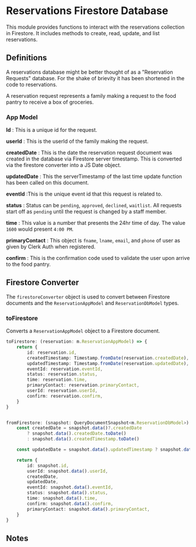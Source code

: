 # Reservations Firestore Database

This module provides functions to interact with the reservations collection in Firestore. It includes methods to create, read, update, and list reservations.

## Definitions
A reservations database might be better thought of as a "Reservation Requests" database. For the shake of brievity it has been shortened in the code to reservations.

A reservation request represents a family making a request to the food pantry to receive a box of groceries.

### App Model

**Id**
: This is a unique id for the request.

**userId**
: This is the userId of the family making the request.

**createdDate**
: This is the date the reservation request document was created in the database via Firestore server timestamp. This is converted via the firestore converter into a JS Date object.

**updatedDate**
: This the serverTimestamp of the last time update function has been called on this document.

**eventId**
:This is the unique event id that this request is related to.

**status**
: Status can be `pending`, `approved`, `declined`, `waitlist`. All requests start off as `pending` until the request is changed by a staff member.

**time**
: This value is a number that presents the 24hr time of day. The value `1600` would present `4:00 PM`.

**primaryContact**
: This object is `fname`, `lname`, `email`, and `phone` of user as given by Clerk Auth when registered.


**confirm**
: This is the confirmation code used to validate the user upon arrive to the food pantry.




## Firestore Converter

The `firestoreConverter` object is used to convert between Firestore documents and the `ReservationAppModel` and `ReservationDbModel` types.

### toFirestore

Converts a `ReservationAppModel` object to a Firestore document.

```typescript
toFirestore: (reservation: m.ReservationAppModel) => {
    return {
        id: reservation.id,
        createdTimestamp: Timestamp.fromDate(reservation.createdDate),
        updatedTimestamp: Timestamp.fromDate(reservation.updatedDate),
        eventId: reservation.eventId,
        status: reservation.status,
        time: reservation.time,
        primaryContact: reservation.primaryContact,
        userId: reservation.userId,
        confirm: reservation.confirm,
    }
}


fromFirestore: (snapshot: QueryDocumentSnapshot<m.ReservationDbModel>) => {
    const createdDate = snapshot.data()?.createdDate
        ? snapshot.data().createdDate.toDate()
        : snapshot.data().createdTimestamp.toDate()

    const updatedDate = snapshot.data().updatedTimestamp ? snapshot.data().updatedTimestamp.toDate() : new Date()

    return {
        id: snapshot.id,
        userId: snapshot.data().userId,
        createdDate,
        updatedDate,
        eventId: snapshot.data().eventId,
        status: snapshot.data().status,
        time: snapshot.data().time,
        confirm: snapshot.data().confirm,
        primaryContact: snapshot.data().primaryContact,
    }
}
```

## Notes
